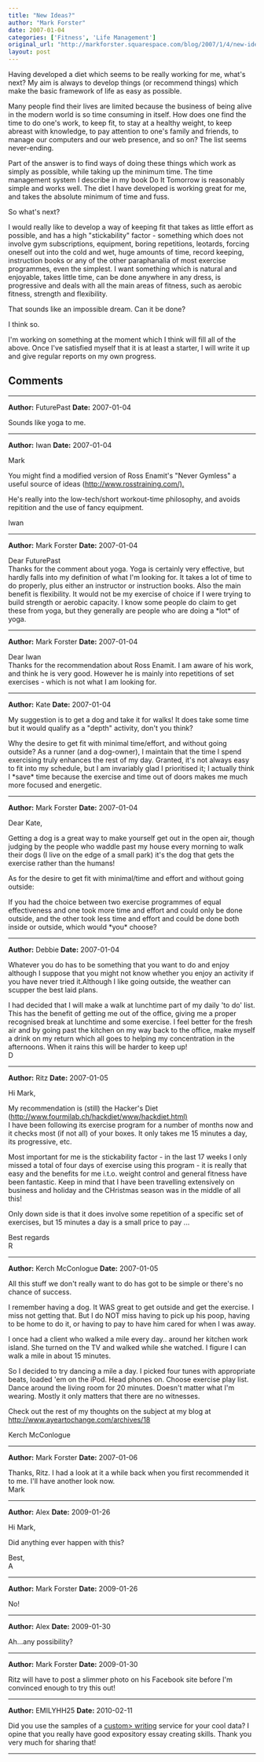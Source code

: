 ```yaml
---
title: "New Ideas?"
author: "Mark Forster"
date: 2007-01-04
categories: ['Fitness', 'Life Management']
original_url: "http://markforster.squarespace.com/blog/2007/1/4/new-ideas.html"
layout: post
---
```


Having developed a diet which seems to be really working for me, what's next? My aim is always to develop things (or recommend things) which make the basic framework of life as easy as possible.

Many people find their lives are limited because the business of being alive in the modern world is so time consuming in itself. How does one find the time to do one's work, to keep fit, to stay at a healthy weight, to keep abreast with knowledge, to pay attention to one's family and friends, to manage our computers and our web presence, and so on? The list seems never-ending.

Part of the answer is to find ways of doing these things which work as simply as possible, while taking up the minimum time. The time management system I describe in my book Do It Tomorrow is reasonably simple and works well. The diet I have developed is working great for me, and takes the absolute minimum of time and fuss.

So what's next?

I would really like to develop a way of keeping fit that takes as little effort as possible, and has a high "stickability" factor - something which does not involve gym subscriptions, equipment, boring repetitions, leotards, forcing oneself out into the cold and wet, huge amounts of time, record keeping, instruction books or any of the other paraphanalia of most exercise programmes, even the simplest. I want something which is natural and enjoyable, takes little time, can be done anywhere in any dress, is progressive and deals with all the main areas of fitness, such as aerobic fitness, strength and flexibility.

That sounds like an impossible dream. Can it be done?

I think so.

I'm working on something at the moment which I think will fill all of the above. Once I've satisfied myself that it is at least a starter, I will write it up and give regular reports on my own progress.


## Comments

---

**Author:** FuturePast
**Date:** 2007-01-04

Sounds like yoga to me.

---

**Author:** Iwan
**Date:** 2007-01-04

Mark  
  
You might find a modified version of Ross Enamit's "Never Gymless" a useful source of ideas (<http://www.rosstraining.com/).>   
  
He's really into the low-tech/short workout-time philosophy, and avoids repitition and the use of fancy equipment.   
  
Iwan

---

**Author:** Mark Forster
**Date:** 2007-01-04

Dear FuturePast  
Thanks for the comment about yoga. Yoga is certainly very effective, but hardly falls into my definition of what I'm looking for. It takes a lot of time to do properly, plus either an instructor or instruction books. Also the main benefit is flexibility. It would not be my exercise of choice if I were trying to build strength or aerobic capacity. I know some people do claim to get these from yoga, but they generally are people who are doing a \*lot\* of yoga.

---

**Author:** Mark Forster
**Date:** 2007-01-04

Dear Iwan  
Thanks for the recommendation about Ross Enamit. I am aware of his work, and think he is very good. However he is mainly into repetitions of set exercises - which is not what I am looking for.

---

**Author:** Kate
**Date:** 2007-01-04

My suggestion is to get a dog and take it for walks! It does take some time but it would qualify as a "depth" activity, don't you think?   
  
Why the desire to get fit with minimal time/effort, and without going outside? As a runner (and a dog-owner), I maintain that the time I spend exercising truly enhances the rest of my day. Granted, it's not always easy to fit into my schedule, but I am invariably glad I prioritised it; I actually think I \*save\* time because the exercise and time out of doors makes me much more focused and energetic.

---

**Author:** Mark Forster
**Date:** 2007-01-04

Dear Kate,  
  
Getting a dog is a great way to make yourself get out in the open air, though judging by the people who waddle past my house every morning to walk their dogs (I live on the edge of a small park) it's the dog that gets the exercise rather than the humans!  
  
As for the desire to get fit with minimal/time and effort and without going outside:  
  
If you had the choice between two exercise programmes of equal effectiveness and one took more time and effort and could only be done outside, and the other took less time and effort and could be done both inside or outside, which would \*you\* choose?

---

**Author:** Debbie
**Date:** 2007-01-04

Whatever you do has to be something that you want to do and enjoy although I suppose that you might not know whether you enjoy an activity if you have never tried it.Although I like going outside, the weather can scupper the best laid plans.  
  
I had decided that I will make a walk at lunchtime part of my daily 'to do' list. This has the benefit of getting me out of the office, giving me a proper recognised break at lunchtime and some exercise. I feel better for the fresh air and by going past the kitchen on my way back to the office, make myself a drink on my return which all goes to helping my concentration in the afternoons. When it rains this will be harder to keep up!  
D

---

**Author:** Ritz
**Date:** 2007-01-05

Hi Mark,  
  
My recommendation is (still) the Hacker's Diet (<http://www.fourmilab.ch/hackdiet/www/hackdiet.html)>  
I have been following its exercise program for a number of months now and it checks most (if not all) of your boxes. It only takes me 15 minutes a day, its progressive, etc.   
  
Most important for me is the stickability factor - in the last 17 weeks I only missed a total of four days of exercise using this program - it is really that easy and the benefits for me i.t.o. weight control and general fitness have been fantastic. Keep in mind that I have been travelling extensively on business and holiday and the CHristmas season was in the middle of all this!  
  
Only down side is that it does involve some repetition of a specific set of exercises, but 15 minutes a day is a small price to pay ...  
  
Best regards  
R

---

**Author:** Kerch McConlogue
**Date:** 2007-01-05

All this stuff we don't really want to do has got to be simple or there's no chance of success.   
  
I remember having a dog. It WAS great to get outside and get the exercise. I miss not getting that. But I do NOT miss having to pick up his poop, having to be home to do it, or having to pay to have him cared for when I was away.  
  
I once had a client who walked a mile every day.. around her kitchen work island. She turned on the TV and walked while she watched. I figure I can walk a mile in about 15 minutes.   
  
So I decided to try dancing a mile a day. I picked four tunes with appropriate beats, loaded 'em on the iPod. Head phones on. Choose exercise play list. Dance around the living room for 20 minutes. Doesn't matter what I'm wearing. Mostly it only matters that there are no witnesses.  
  
Check out the rest of my thoughts on the subject at my blog at <http://www.ayeartochange.com/archives/18>  
  
Kerch McConlogue

---

**Author:** Mark Forster
**Date:** 2007-01-06

Thanks, Ritz. I had a look at it a while back when you first recommended it to me. I'll have another look now.  
Mark

---

**Author:** Alex
**Date:** 2009-01-26

Hi Mark,  
  
Did anything ever happen with this?  
  
Best,  
A

---

**Author:** Mark Forster
**Date:** 2009-01-26

No!

---

**Author:** Alex
**Date:** 2009-01-30

Ah...any possibility?

---

**Author:** Mark Forster
**Date:** 2009-01-30

Ritz will have to post a slimmer photo on his Facebook site before I'm convinced enough to try this out!

---

**Author:** EMILYHH25
**Date:** 2010-02-11

Did you use the samples of a <a href="<http://quality-papers.com">custom> writing</a> service for your cool data? I opine that you really have good expository essay creating skills. Thank you very much for sharing that!

---
